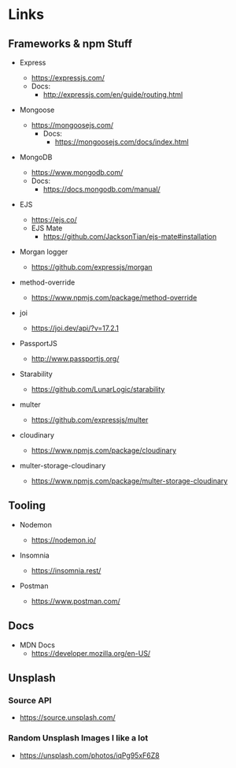 # Links

## Frameworks & npm Stuff

-   Express
    -   https://expressjs.com/
    -   Docs:
        -   http://expressjs.com/en/guide/routing.html
-   Mongoose

    -   https://mongoosejs.com/
        -   Docs:
            -   https://mongoosejs.com/docs/index.html

-   MongoDB

    -   https://www.mongodb.com/
    -   Docs:
        -   https://docs.mongodb.com/manual/

-   EJS

    -   https://ejs.co/
    -   EJS Mate
        -   https://github.com/JacksonTian/ejs-mate#installation

-   Morgan logger

    -   https://github.com/expressjs/morgan

-   method-override

    -   https://www.npmjs.com/package/method-override

-   joi

    -   https://joi.dev/api/?v=17.2.1

-   PassportJS

    -   http://www.passportjs.org/

-   Starability

    -   https://github.com/LunarLogic/starability

-   multer

    -   https://github.com/expressjs/multer

-   cloudinary

    -   https://www.npmjs.com/package/cloudinary

-   multer-storage-cloudinary

    -   https://www.npmjs.com/package/multer-storage-cloudinary

## Tooling

-   Nodemon

    -   https://nodemon.io/

-   Insomnia

    -   https://insomnia.rest/

-   Postman

    -   https://www.postman.com/

## Docs

-   MDN Docs
    -   https://developer.mozilla.org/en-US/

## Unsplash

### Source API

-   https://source.unsplash.com/

### Random Unsplash Images I like a lot

-   https://unsplash.com/photos/iqPg95xF6Z8
